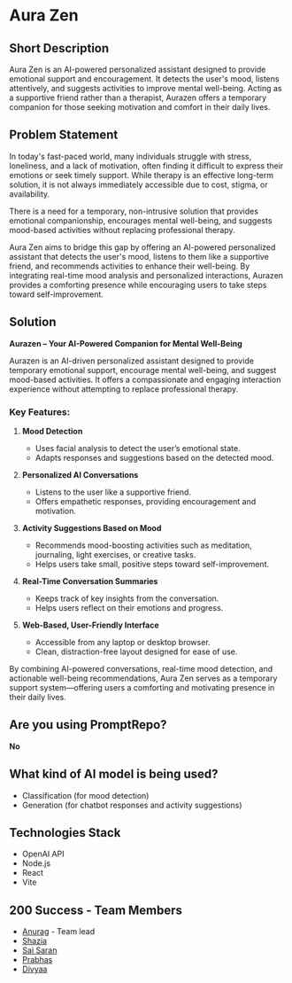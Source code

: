 # Aura Zen

## Short Description
Aura Zen is an AI-powered personalized assistant designed to provide emotional support and encouragement. It detects the user's mood, listens attentively, and suggests activities to improve mental well-being. Acting as a supportive friend rather than a therapist, Aurazen offers a temporary companion for those seeking motivation and comfort in their daily lives.

## **Problem Statement**  

In today's fast-paced world, many individuals struggle with stress, loneliness, and a lack of motivation, often finding it difficult to express their emotions or seek timely support. While therapy is an effective long-term solution, it is not always immediately accessible due to cost, stigma, or availability.  

There is a need for a temporary, non-intrusive solution that provides emotional companionship, encourages mental well-being, and suggests mood-based activities without replacing professional therapy.  

Aura Zen aims to bridge this gap by offering an AI-powered personalized assistant that detects the user's mood, listens to them like a supportive friend, and recommends activities to enhance their well-being. By integrating real-time mood analysis and personalized interactions, Aurazen provides a comforting presence while encouraging users to take steps toward self-improvement.


## Solution
**Aurazen – Your AI-Powered Companion for Mental Well-Being**  

Aurazen is an AI-driven personalized assistant designed to provide temporary emotional support, encourage mental well-being, and suggest mood-based activities. It offers a compassionate and engaging interaction experience without attempting to replace professional therapy.  

### **Key Features:**  

1. **Mood Detection**  
   - Uses facial analysis to detect the user’s emotional state.  
   - Adapts responses and suggestions based on the detected mood.  

2. **Personalized AI Conversations**  
   - Listens to the user like a supportive friend.  
   - Offers empathetic responses, providing encouragement and motivation.  

3. **Activity Suggestions Based on Mood**  
   - Recommends mood-boosting activities such as meditation, journaling, light exercises, or creative tasks.  
   - Helps users take small, positive steps toward self-improvement.  

4. **Real-Time Conversation Summaries**  
   - Keeps track of key insights from the conversation.  
   - Helps users reflect on their emotions and progress.  

5. **Web-Based, User-Friendly Interface**  
   - Accessible from any laptop or desktop browser.  
   - Clean, distraction-free layout designed for ease of use.  

By combining AI-powered conversations, real-time mood detection, and actionable well-being recommendations, Aura Zen serves as a temporary support system—offering users a comforting and motivating presence in their daily lives.

## Are you using PromptRepo?
**No**

## What kind of AI model is being used?
- Classification (for mood detection)
- Generation (for chatbot responses and activity suggestions)

## Technologies Stack  
- OpenAI API
- Node.js
- React
- Vite

## **200 Success** - Team Members
- [Anurag](https://github.com/AnuragTummapudi) - Team lead
- [Shazia](https://github.com/aizahs31)
- [Sai Saran](https://github.com/Saran2116)
- [Prabhas](https://github.com/prabhas-raju)
- [Divyaa](https://github.com/divyaamaddu)
